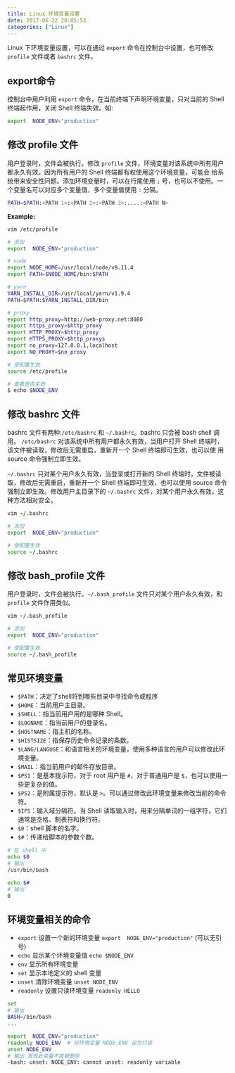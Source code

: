```yaml
---
title: Linux 环境变量设置
date: 2017-06-22 20:05:53
categories: ["Linux"]
---
```


Linux 下环境变量设置，可以在通过 `export` 命令在控制台中设置，也可修改 `profile` 文件或者 `bashrc` 文件。

<!--more-->

## export命令

控制台中用户利用 `export` 命令，在当前终端下声明环境变量，只对当前的 Shell 终端起作用，关闭 Shell 终端失效。如:

``` bash
export  NODE_ENV="production"
```

## 修改 profile 文件

用户登录时，文件会被执行。修改 `profile` 文件，环境变量对该系统中所有用户都永久有效。因为所有用户的 Shell 终端都有权使用这个环境变量，可能会
给系统带来安全性问题。添加环境变量时，可以在行尾使用 `;` 号，也可以不使用。一个变量名可以对应多个变量值，多个变量值使用 `:` 分隔。

```bash
PATH=$PATH:<PATH 1>:<PATH 2>:<PATH 3>:....:<PATH N>
```

**Example:**

``` bash
vim /etc/profile

# 添加
export  NODE_ENV="production"

# node
export NODE_HOME=/usr/local/node/v8.11.4
export PATH=$NODE_HOME/bin:$PATH

# yarn
YARN_INSTALL_DIR=/usr/local/yarn/v1.9.4
PATH=$PATH:$YARN_INSTALL_DIR/bin

# proxy
export http_proxy=http://web-proxy.net:8080
export https_proxy=$http_proxy
export HTTP_PROXY=$http_proxy
export HTTPS_PROXY=$http_proxys
export no_proxy=127.0.0.1,localhost
export NO_PROXY=$no_proxy

# 使配置生效
source /etc/profile

# 查看是否生效
$ echo $NODE_ENV
```

## 修改 bashrc 文件

bashrc 文件有两种:`/etc/bashrc` 和 `~/.bashrc`。bashrc 只会被 bash shell 调用。
`/etc/bashrc` 对该系统中所有用户都永久有效，当用户打开 Shell 终端时，该文件被读取，修改后无需重启，重新开一个 Shell 终端即可生效，也可以使
用 source 命令强制立即生效。

`~/.bashrc` 只对某个用户永久有效，当登录或打开新的 Shell 终端时，文件被读取，修改后无需重启，重新开一个 Shell 终端即可生效，也可以使用 source
命令强制立即生效。修改用户主目录下的 `~/.bashrc` 文件，对某个用户永久有效。这种方法相对安全。

``` bash
vim ~/.bashrc

# 添加
export  NODE_ENV="production"

# 使配置生效
source ~/.bashrc
```

## 修改 bash_profile 文件

用户登录时，文件会被执行。`~/.bash_profile` 文件只对某个用户永久有效，和 `profile` 文件作用类似。

``` bash
vim ~/.bash_profile

# 添加
export  NODE_ENV="production"

# 使配置生效
source ~/.bash_profile
```

## 常见环境变量

* `$PATH`：决定了shell将到哪些目录中寻找命令或程序
* `$HOME`：当前用户主目录。
* `$SHELL`：指当前用户用的是哪种 Shell。
* `$LOGNAME`：指当前用户的登录名。
* `$HOSTNAME`：指主机的名称。
* `$HISTSIZE`：指保存历史命令记录的条数。
* `$LANG/LANGUGE`：和语言相关的环境变量，使用多种语言的用户可以修改此环境变量。
* `$MAIL`：指当前用户的邮件存放目录。
* `$PS1`：是基本提示符，对于 root 用户是 `#`，对于普通用户是 `$`，也可以使用一些更复杂的值。
* `$PS2`：是附属提示符，默认是 `>`。可以通过修改此环境变量来修改当前的命令符。
* `$IFS`：输入域分隔符。当 Shell 读取输入时，用来分隔单词的一组字符，它们通常是空格、制表符和换行符。
* `$0`：shell 脚本的名字。
* `$#`：传递给脚本的参数个数。

``` bash
# 在 shell 中
echo $0
# 输出
/usr/bin/bash

echo $#
# 输出
0
```

## 环境变量相关的命令

* `export` 设置一个新的环境变量 `export  NODE_ENV="production"` (可以无引号)
* `echo` 显示某个环境变量值 `echo $NODE_ENV`
* `env` 显示所有环境变量
* `set` 显示本地定义的 shell 变量
* `unset` 清除环境变量 `unset NODE_ENV`
* `readonly` 设置只读环境变量 `readonly HELLO`

``` bash
set
# 输出
BASH=/bin/bash
...

export  NODE_ENV="production"
readonly NODE_ENV  # 将环境变量 NODE_ENV 设为只读
unset NODE_ENV
# 输出 发现此变量不能被删除
-bash: unset: NODE_ENV: cannot unset: readonly variable
```
